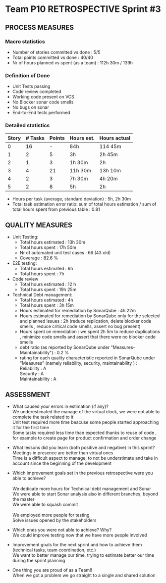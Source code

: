 Team P10 RETROSPECTIVE Sprint #3
=====================================

## PROCESS MEASURES 

### Macro statistics

- Number of stories committed vs done : 5/5
- Total points committed vs done : 40/40
- Nr of hours planned vs spent (as a team) : 112h 30m / 139h 


### Definition of Done
- Unit Tests passing
- Code review completed
- Working code present on VCS
- No Blocker sonar code smells
- No bugs on sonar
- End-to-End tests performed



### Detailed statistics

| Story  | # Tasks | Points | Hours est. | Hours actual |
|--------|---------|--------|------------|--------------|
| 0      |    16     |    -   |    84h       |  114 45m   |
| 1      |    2    |    5   |    3h        |    2h 45m          |
| 2      |     1    |  3   |    1h 30m      |      2h        |
| 3      |    4     |   21    |    11h 30m       |    13h 10m           |
| 4      |    2     |  3    |     7h 30m      |   4h 20m          |
| 5      |    2     |   8    |     5h     |   2h         |



- Hours per task (average, standard deviation) : 5h, 2h 30m
- Total task estimation error ratio: sum of total hours estimation / sum of total hours spent from previous table : 0.81

  
## QUALITY MEASURES 

- Unit Testing:
  - Total hours estimated : 13h 30m
  - Total hours spent : 17h 50m
  - Nr of automated unit test cases : 66 (43 old)
  - Coverage  : 82.6 %
- E2E testing:
  - Total hours estimated : 6h
  - Total hours spent : 7h
- Code review 
  - Total hours estimated : 12 h
  - Total hours spent : 19h 25m
- Technical Debt management:
  - Total hours estimated : 4h
  - Total hours spent : 3h 15m
  - Hours estimated for remediation by SonarQube : 4h 22m
  - Hours estimated for remediation by SonarQube only for the selected and planned issues : 2h (reduce replication, delete blocker code smells , reduce critical code smells, assert no bug present) 
  - Hours spent on remediation  : we spent 2h 5m to reduce duplications , minimize code smells and assert that there were no blocker code smells
  - debt ratio (as reported by SonarQube under "Measures-Maintainability") : 0.2 %
  - rating for each quality characteristic reported in SonarQube under "Measures" (namely reliability, security, maintainability ) :
  <br>Reliability : A <br>Security : A
  <br>Maintainability : A
  
## ASSESSMENT

- What caused your errors in estimation (if any)? <br>
We underestimated the manage of the virtual clock, we were not able to complete the task related to it <br>Unit test required more time beacuse some people started approaching it for the first time <br> Some tasks required less time than expected thanks to reuse of code , for example to create page for product confirmation and order change<br>


- What lessons did you learn (both positive and negative) in this sprint? <br>
Meetings in presence are better than virtual ones<br>
Time is a difficult aspect to manage, to not be understimate and take in account since the beginning of the development<br>

- Which improvement goals set in the previous retrospective were you able to achieve? <br>
<br>We dedicate more hours for Technical debt management and Sonar
<br>We were able to start Sonar analysis also in different branches, beyond the master 
<br>We were able to squash commit  
<br>We employed more people for testing
<br>Solve issues opened by the stakeholders

- Which ones you were not able to achieve? Why?<br> 
  We could improve testing now that we have more people involved

- Improvement goals for the next sprint and how to achieve them (technical tasks, team coordination, etc.) 
<br> We want to better manage our time, trying to estimate better our time during the sprint planning<br>


- One thing you are proud of as a Team!!<br>
When we got a problem we go straight to a single and shared solution
